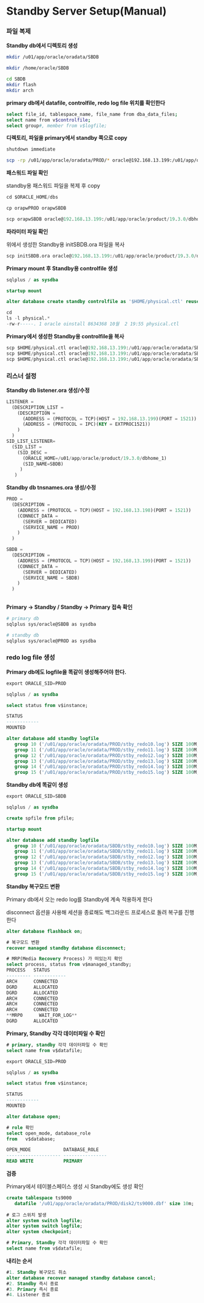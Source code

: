 # Standby Server Setup(Manual)

### 파일 복제

**Standby db에서 디렉토리 생성**

```bash
mkdir /u01/app/oracle/oradata/SBDB

mkdir /home/oracle/SBDB

cd SBDB
mkdir flash
mkdir arch
```

**primary db에서 datafile, controlfile, redo log file 위치를 확인한다**

```bash
select file_id, tablespace_name, file_name from dba_data_files;
select name from v$controlfile;
select group#, member from v$logfile;
```

**디렉토리, 파일을 primary에서 standby 쪽으로 copy**

```bash
shutdown immediate 

scp -rp /u01/app/oracle/oradata/PROD/* oracle@192.168.13.199:/u01/app/oracle/oradata/SBDB/
```

**패스워드 파일 확인**

standby용 패스워드 파일을 복제 후 copy

```sql
cd $ORACLE_HOME/dbs

cp orapwPROD orapwSBDB

scp orapwSBDB oracle@192.168.13.199:/u01/app/oracle/product/19.3.0/dbhome_1/dbs/
```

**파라미터 파일 확인**

위에서 생성한 Standby용 initSBDB.ora 파일을 복사

```sql
scp initSBDB.ora oracle@192.168.13.199:/u01/app/oracle/product/19.3.0/dbhome_1/dbs/
```

**Primary mount 후 Standby용 controlfile 생성**

```sql
sqlplus / as sysdba

startup mount

alter database create standby controlfile as '$HOME/physical.ctl' reuse;

cd
ls -l physical.*
-rw-r-----. 1 oracle oinstall 8634368 10월  2 19:55 physical.ctl
```

**Primary에서 생성한 Standby용 controlfile을 복사**

```sql
scp $HOME/physical.ctl oracle@192.168.13.199:/u01/app/oracle/oradata/SBDB/disk1/ctrl1.ctl
scp $HOME/physical.ctl oracle@192.168.13.199:/u01/app/oracle/oradata/SBDB/disk2/ctrl2.ctl
scp $HOME/physical.ctl oracle@192.168.13.199:/u01/app/oracle/oradata/SBDB/disk3/ctrl3.ctl
```

### **리스너 설정**

**Standby db listener.ora 생성/수정**

```sql
LISTENER =
  (DESCRIPTION_LIST =
    (DESCRIPTION =
      (ADDRESS = (PROTOCOL = TCP)(HOST = 192.168.13.199)(PORT = 1521))
      (ADDRESS = (PROTOCOL = IPC)(KEY = EXTPROC1521))
    )
  )
SID_LIST_LISTENER=
  (SID_LIST =
    (SID_DESC =
      (ORACLE_HOME=/u01/app/oracle/product/19.3.0/dbhome_1)
      (SID_NAME=SBDB)
     )
   )
```

**Standby db tnsnames.ora 생성/수정** 

```sql
PROD =
  (DESCRIPTION =
    (ADDRESS = (PROTOCOL = TCP)(HOST = 192.168.13.198)(PORT = 1521))
    (CONNECT_DATA =
      (SERVER = DEDICATED)
      (SERVICE_NAME = PROD)
    )
  )

SBDB =
  (DESCRIPTION =
    (ADDRESS = (PROTOCOL = TCP)(HOST = 192.168.13.199)(PORT = 1521))
    (CONNECT_DATA =
      (SERVER = DEDICATED)
      (SERVICE_NAME = SBDB)
    )
  )
 
```

**Primary -> Standby / Standby -> Primary 접속 확인**

```bash
# primary db
sqlplus sys/oracle@SBDB as sysdba

# standby db
sqlplus sys/oracle@PROD as sysdba
```

### **redo log file 생성**

**Primary db에도 logfile을 똑같이 생성해주어야 한다.**

```sql
export ORACLE_SID=PROD

sqlplus / as sysdba

select status from v$instance;

STATUS
------------
MOUNTED

alter database add standby logfile
   group 10 ('/u01/app/oracle/oradata/PROD/stby_redo10.log') SIZE 100M,
   group 11 ('/u01/app/oracle/oradata/PROD/stby_redo11.log') SIZE 100M,
   group 12 ('/u01/app/oracle/oradata/PROD/stby_redo12.log') SIZE 100M,
   group 13 ('/u01/app/oracle/oradata/PROD/stby_redo13.log') SIZE 100M,
   group 14 ('/u01/app/oracle/oradata/PROD/stby_redo14.log') SIZE 100M,
   group 15 ('/u01/app/oracle/oradata/PROD/stby_redo15.log') SIZE 100M;
```

**Standby db에 똑같이 생성**

```sql
export ORACLE_SID=SBDB

sqlplus / as sysdba

create spfile from pfile;

startup mount

alter database add standby logfile
   group 10 ('/u01/app/oracle/oradata/SBDB/stby_redo10.log') SIZE 100M,
   group 11 ('/u01/app/oracle/oradata/SBDB/stby_redo11.log') SIZE 100M,
   group 12 ('/u01/app/oracle/oradata/SBDB/stby_redo12.log') SIZE 100M,
   group 13 ('/u01/app/oracle/oradata/SBDB/stby_redo13.log') SIZE 100M,
   group 14 ('/u01/app/oracle/oradata/SBDB/stby_redo14.log') SIZE 100M,
   group 15 ('/u01/app/oracle/oradata/SBDB/stby_redo15.log') SIZE 100M; 
```

**Standby 복구모드 변환**

Primary db에서 오는 redo log를 Standby에 계속 적용하게 한다

disconnect 옵션을 사용해 세션을 종료해도 백그라운드 프로세스로 돌려 복구를 진행한다

```sql
alter database flashback on;

# 복구모드 변환
recover managed standby database disconnect;

# MRP(Media Recovery Process) 가 떠있는지 확인
select process, status from v$managed_standby;
PROCESS   STATUS
--------- ------------
ARCH      CONNECTED
DGRD      ALLOCATED
DGRD      ALLOCATED
ARCH      CONNECTED
ARCH      CONNECTED
ARCH      CONNECTED
**MRP0      WAIT_FOR_LOG**
DGRD      ALLOCATED
```

**Primary, Standby 각각 데이터파일 수 확인**

```sql
# primary, standby 각각 데이터파일 수 확인
select name from v$datafile;

export ORACLE_SID=PROD

sqlplus / as sysdba

select status from v$instance;

STATUS
------------
MOUNTED

alter database open;

# role 확인
select open_mode, database_role 
from   v$database;

OPEN_MODE            DATABASE_ROLE
-------------------- ----------------
READ WRITE           PRIMARY
```

**검증**

Primary에서 테이블스페이스 생성 시 Standby에도 생성 확인

```sql
create tablespace ts9000
   datafile '/u01/app/oracle/oradata/PROD/disk2/ts9000.dbf' size 10m;
   
# 로그 스위치 발생
alter system switch logfile;
alter system switch logfile;
alter system checkpoint;

# Primary, Standby 각각 데이터파일 수 확인
select name from v$datafile;
```

**내리는 순서**

```sql
#1. Standby 복구모드 취소
alter database recover managed standby database cancel;
#2. Standby 즉시 종료
#3. Primary 즉시 종료 
#4. Listener 종료
```